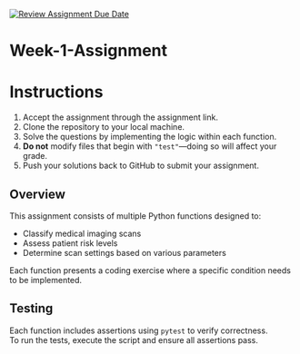 [![Review Assignment Due Date](https://classroom.github.com/assets/deadline-readme-button-22041afd0340ce965d47ae6ef1cefeee28c7c493a6346c4f15d667ab976d596c.svg)](https://classroom.github.com/a/_RCX3LWo)
# Week-1-Assignment

# Instructions

1. Accept the assignment through the assignment link.  
2. Clone the repository to your local machine.  
3. Solve the questions by implementing the logic within each function.  
4. **Do not** modify files that begin with `"test"`—doing so will affect your grade.  
5. Push your solutions back to GitHub to submit your assignment.  

## Overview

This assignment consists of multiple Python functions designed to:  
- Classify medical imaging scans  
- Assess patient risk levels  
- Determine scan settings based on various parameters  

Each function presents a coding exercise where a specific condition needs to be implemented. 

## Testing

Each function includes assertions using `pytest` to verify correctness.  
To run the tests, execute the script and ensure all assertions pass.  
